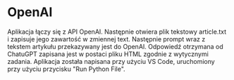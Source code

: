 # OpenAI
Aplikacja łączy się z API OpenAI. Następnie otwiera plik tekstowy article.txt i zapisuje jego zawartość w zmiennej text. Następnie prompt wraz z tekstem artykułu przekazywany jest do OpenAI. Odpowiedź otrzymana od ChatuGPT zapisana jest w postaci pliku HTML zgodnie z wytycznymi zadania. Aplikacja została napisana przy użyciu VS Code, uruchomiony przy użyciu przycisku "Run Python File".
